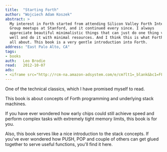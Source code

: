 ```yaml
---
title:	"Starting Forth"
author: "Wojciech Adam Koszek"
abstract: >
  My interest in Forth started from attending Silicon Valley Forth Interest
  Group meetups at Stanford, and it continued every since. I always
  appreciate beautiful minimalistic things that can just do one thing very
  well and do it with minimal resources. And I think this is what Forth is
  all about. This book is a very gentle introduction into Forth.
address: "East Palo Alto, CA"
tags:
- books
auth:	Leo Brodie
read:	2012-10-07
ads:
- <iframe src="http://rcm-na.amazon-adsystem.com/e/cm?lt1=_blank&bc1=FFFFFF&IS2=1&npa=1&bg1=FFFFFF&fc1=000000&lc1=FF0000&t=wkoszek08-20&o=1&p=8&l=as4&m=amazon&f=ifr&ref=ss_til&asins=0138430799" style="width:120px;height:240px;" scrolling="no" marginwidth="0" marginheight="0" frameborder="0"></iframe>
---
```


One of the technical classics, which I have promised myself to read.

This book is about concepts of Forth programming and underlying stack
machines.

If you have ever wondered how early chips could still achieve speed and
perform complex tasks with extremely tight memory limits, this book is for
you.

Also, this book serves like a nice introduction to the stack concepts.
If you've ever wondered how PUSH, POP and couple of others can get glued
together to serve useful functions, you'll find it here.
